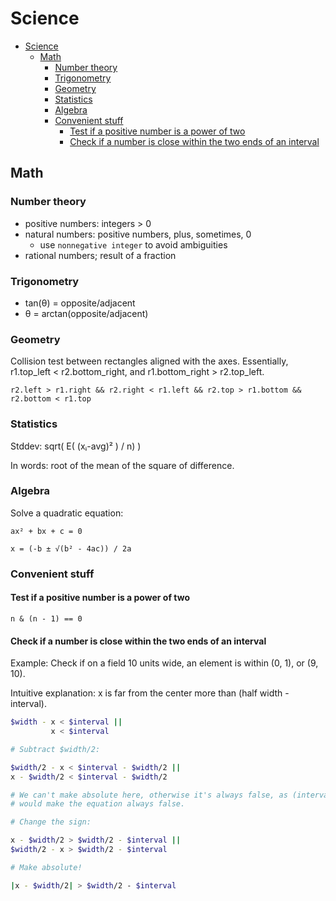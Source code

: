 # Science

- [Science](#science)
  - [Math](#math)
    - [Number theory](#number-theory)
    - [Trigonometry](#trigonometry)
    - [Geometry](#geometry)
    - [Statistics](#statistics)
    - [Algebra](#algebra)
    - [Convenient stuff](#convenient-stuff)
      - [Test if a positive number is a power of two](#test-if-a-positive-number-is-a-power-of-two)
      - [Check if a number is close within the two ends of an interval](#check-if-a-number-is-close-within-the-two-ends-of-an-interval)

## Math

### Number theory

- positive numbers: integers > 0
- natural numbers: positive numbers, plus, sometimes, 0
  - use `nonnegative integer` to avoid ambiguities
- rational numbers; result of a fraction

### Trigonometry

- tan(θ) = opposite/adjacent
- θ = arctan(opposite/adjacent)

### Geometry

Collision test between rectangles aligned with the axes. Essentially, r1.top_left < r2.bottom_right, and r1.bottom_right > r2.top_left.

```
r2.left > r1.right && r2.right < r1.left && r2.top > r1.bottom && r2.bottom < r1.top
```

### Statistics

Stddev: sqrt( Ε( (xᵢ-avg)² ) / n) )

In words: root of the mean of the square of difference.

### Algebra

Solve a quadratic equation:

```
ax² + bx + c = 0

x = (-b ± √(b² - 4ac)) / 2a
```

### Convenient stuff

#### Test if a positive number is a power of two

`n & (n - 1) == 0`

#### Check if a number is close within the two ends of an interval

Example: Check if on a field 10 units wide, an element is within (0, 1), or (9, 10).

Intuitive explanation: x is far from the center more than (half width - interval).

```sh
$width - x < $interval ||
         x < $interval

# Subtract $width/2:

$width/2 - x < $interval - $width/2 ||
x - $width/2 < $interval - $width/2

# We can't make absolute here, otherwise it's always false, as (interval - width/2) is negative, which
# would make the equation always false.

# Change the sign:

x - $width/2 > $width/2 - $interval ||
$width/2 - x > $width/2 - $interval

# Make absolute!

|x - $width/2| > $width/2 - $interval
```
